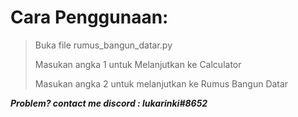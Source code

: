 # Cara Penggunaan:

> Buka file rumus_bangun_datar.py
> 
> Masukan angka 1 untuk Melanjutkan ke Calculator
> 
> Masukan angka 2 untuk melanjutkan ke Rumus Bangun Datar

***Problem?
contact me
discord : lukarinki#8652***
